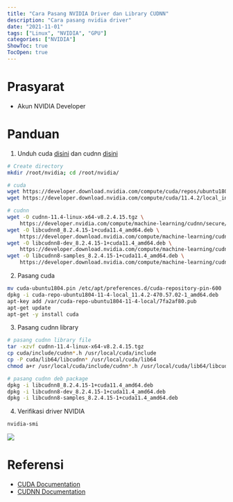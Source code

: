 ```yaml
---
title: "Cara Pasang NVIDIA Driver dan Library CUDNN"
description: "Cara pasang nvidia driver"
date: "2021-11-01"
tags: ["Linux", "NVIDIA", "GPU"]
categories: ["NVIDIA"]
ShowToc: true
TocOpen: true
---
```


# Prasyarat
- Akun NVIDIA Developer

# Panduan
1. Unduh cuda [disini](https://developer.nvidia.com/cuda-toolkit-archive) dan cudnn [disini](https://developer.nvidia.com/cudnn)
```bash
# Create directory
mkdir /root/nvidia; cd /root/nvidia/

# cuda
wget https://developer.download.nvidia.com/compute/cuda/repos/ubuntu1804/x86_64/cuda-ubuntu1804.pin
wget https://developer.download.nvidia.com/compute/cuda/11.4.2/local_installers/cuda-repo-ubuntu1804-11-4-local_11.4.2-470.57.02-1_amd64.deb

# cudnn
wget -O cudnn-11.4-linux-x64-v8.2.4.15.tgz \
    https://developer.nvidia.com/compute/machine-learning/cudnn/secure/8.2.4/11.4_20210831/cudnn-11.4-linux-x64-v8.2.4.15.tgz?<download_token>
wget -O libcudnn8_8.2.4.15-1+cuda11.4_amd64.deb \
    https://developer.download.nvidia.com/compute/machine-learning/cudnn/secure/8.2.4/11.4_20210831/cudnn-11.4-linux-x64-v8.2.4.15.tgz?<download_token>
wget -O libcudnn8-dev_8.2.4.15-1+cuda11.4_amd64.deb \
    https://developer.download.nvidia.com/compute/machine-learning/cudnn/secure/8.2.4/11.4_20210831/Ubuntu18_04-x64/libcudnn8-dev_8.2.4.15-1%2Bcuda11.4_amd64.deb?<download_token>
wget -O libcudnn8-samples_8.2.4.15-1+cuda11.4_amd64.deb \
    https://developer.download.nvidia.com/compute/machine-learning/cudnn/secure/8.2.4/11.4_20210831/Ubuntu18_04-x64/libcudnn8-samples_8.2.4.15-1%2Bcuda11.4_amd64.deb?<download_token>
```

2. Pasang cuda
```bash
mv cuda-ubuntu1804.pin /etc/apt/preferences.d/cuda-repository-pin-600
dpkg -i cuda-repo-ubuntu1804-11-4-local_11.4.2-470.57.02-1_amd64.deb
apt-key add /var/cuda-repo-ubuntu1804-11-4-local/7fa2af80.pub
apt-get update
apt-get -y install cuda
```

3. Pasang cudnn library
```bash
# pasang cudnn library file
tar -xzvf cudnn-11.4-linux-x64-v8.2.4.15.tgz
cp cuda/include/cudnn*.h /usr/local/cuda/include 
cp -P cuda/lib64/libcudnn* /usr/local/cuda/lib64 
chmod a+r /usr/local/cuda/include/cudnn*.h /usr/local/cuda/lib64/libcudnn*

# pasang cudnn deb package
dpkg -i libcudnn8_8.2.4.15-1+cuda11.4_amd64.deb
dpkg -i libcudnn8-dev_8.2.4.15-1+cuda11.4_amd64.deb
dpkg -i libcudnn8-samples_8.2.4.15-1+cuda11.4_amd64.deb
```

4. Verifikasi driver NVIDIA 
```bash
nvidia-smi
```
![](/images/nvidia-driver.png)

# Referensi
- [CUDA Documentation](https://docs.nvidia.com/cuda/cuda-quick-start-guide/index.html#linux)
- [CUDNN Documentation](https://docs.nvidia.com/deeplearning/cudnn/install-guide/index.html)